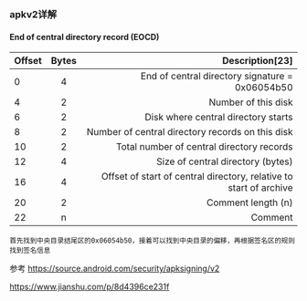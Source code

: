 ### apkv2详解

#### End of central directory record (EOCD)
Offset  |  Bytes |  Description[23]
:------ |  :---: |  -------------------:
 0      |    4   |  End of central directory signature = 0x06054b50
 4      |    2   |  Number of this disk
 6      |    2   |  Disk where central directory starts
 8      |    2   |  Number of central directory records on this disk
 10     |    2   |  Total number of central directory records
 12     |    4   |  Size of central directory (bytes)
 16     |    4   |  Offset of start of central directory, relative to start of archive
 20     |    2   |  Comment length (n)
 22     |    n   |  Comment
 
       

`首先找到中央目录结尾区的0x06054b50，接着可以找到中央目录的偏移，再根据签名区的规则找到签名信息`

参考 https://source.android.com/security/apksigning/v2

https://www.jianshu.com/p/8d4396ce231f